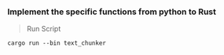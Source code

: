 ### Implement the specific functions from python to Rust

> Run Script
```
cargo run --bin text_chunker
```
